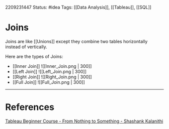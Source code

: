 2209231447
Status: #idea
Tags: [[Data Analysis]], [[Tableau]], [[SQL]]

# Joins

Joins are like [[Unions]] except they combine two tables horizontally instead of vertically.

Here are the types of Joins:
* [[Inner Join]]
![[Inner_Join.png | 300]]
* [[Left Join]]
![[Left_Join.png | 300]]
* [[Right Join]]
![[Right_Join.png | 300]]
* [[Full Join]]
![[Full_Join.png | 300]]



---
# References
[Tableau Beginner Course - From Nothing to Something - Shashank Kalanithi](https://youtu.be/Gl2lg-TtRJo?t=7763)